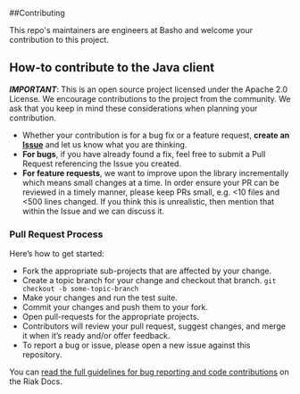 ##Contributing

This repo's maintainers are engineers at Basho and welcome your contribution to this project.

## How-to contribute to the Java client

**_IMPORTANT_**: This is an open source project licensed under the Apache 2.0 License. We encourage contributions to the project from the community. We ask that you keep in mind these considerations when planning your contribution.

* Whether your contribution is for a bug fix or a feature request, **create an [Issue](https://github.com/basho/riak-java-client/issues)** and let us know what you are thinking.
* **For bugs**, if you have already found a fix, feel free to submit a Pull Request referencing the Issue you created.
* **For feature requests**, we want to improve upon the library incrementally which means small changes at a time. In order ensure your PR can be reviewed in a timely manner, please keep PRs small, e.g. <10 files and <500 lines changed. If you think this is unrealistic, then mention that within the Issue and we can discuss it.

### Pull Request Process

Here’s how to get started:

* Fork the appropriate sub-projects that are affected by your change.
* Create a topic branch for your change and checkout that branch.
     `git checkout -b some-topic-branch`
* Make your changes and run the test suite.
* Commit your changes and push them to your fork.
* Open pull-requests for the appropriate projects.
* Contributors will review your pull request, suggest changes, and merge it when it’s ready and/or offer feedback.
* To report a bug or issue, please open a new issue against this repository.

You can [read the full guidelines for bug reporting and code contributions](http://docs.basho.com/riak/latest/community/bugs/) on the Riak Docs.

